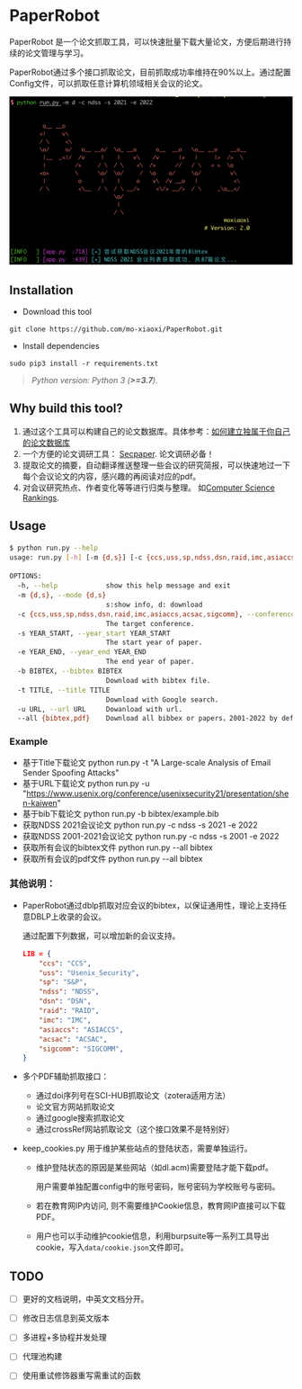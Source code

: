 # PaperRobot

PaperRobot 是一个论文抓取工具，可以快速批量下载大量论文，方便后期进行持续的论文管理与学习。

PaperRobot通过多个接口抓取论文，目前抓取成功率维持在90%以上。通过配置Config文件，可以抓取任意计算机领域相关会议的论文。

![example](img/example.png)

## Installation

- Download this tool

```
git clone https://github.com/mo-xiaoxi/PaperRobot.git
```

- Install dependencies

```
sudo pip3 install -r requirements.txt
```

> *Python version: Python 3 (**>=3.7**).*



## Why build this tool?

1. 通过这个工具可以构建自己的论文数据库。具体参考：[如何建立独属于你自己的论文数据库](https://moxiaoxi.info/papers/2020/10/18/Papers/)
2. 一个方便的论文调研工具： [Secpaper](https://secpaper.cn/). 论文调研必备！
3. 提取论文的摘要，自动翻译推送整理一些会议的研究简报，可以快速地过一下每个会议论文的内容，感兴趣的再阅读对应的pdf。
4. 对会议研究热点、作者变化等等进行归类与整理。 如[Computer Science Rankings](http://csrankings.org/).



## Usage 

```bash
$ python run.py --help
usage: run.py [-h] [-m {d,s}] [-c {ccs,uss,sp,ndss,dsn,raid,imc,asiaccs,acsac,sigcomm}] [-s YEAR_START] [-e YEAR_END] [-b BIBTEX] [-t TITLE] [-u URL] [--all {bibtex,pdf}]

OPTIONS:
  -h, --help            show this help message and exit
  -m {d,s}, --mode {d,s}
                        s:show info, d: download
  -c {ccs,uss,sp,ndss,dsn,raid,imc,asiaccs,acsac,sigcomm}, --conference {ccs,uss,sp,ndss,dsn,raid,imc,asiaccs,acsac,sigcomm}
                        The target conference.
  -s YEAR_START, --year_start YEAR_START
                        The start year of paper.
  -e YEAR_END, --year_end YEAR_END
                        The end year of paper.
  -b BIBTEX, --bibtex BIBTEX
                        Download with bibtex file.
  -t TITLE, --title TITLE
                        Download with Google search.
  -u URL, --url URL     Dowanload with url.
  --all {bibtex,pdf}    Download all bibbex or papers，2001-2022 by default

```

### Example

- 基于Title下载论文
      python run.py -t "A Large-scale Analysis of Email Sender Spoofing Attacks"
- 基于URL下载论文
      python run.py -u "https://www.usenix.org/conference/usenixsecurity21/presentation/shen-kaiwen"
- 基于bib下载论文
      python run.py -b bibtex/example.bib
- 获取NDSS 2021会议论文
      python run.py -c ndss -s 2021 -e 2022
- 获取NDSS 2001-2021会议论文
      python run.py -c ndss -s 2001 -e 2022
- 获取所有会议的bibtex文件
      python run.py  --all bibtex
- 获取所有会议的pdf文件
      python run.py  --all bibtex

### 其他说明：

- PaperRobot通过dblp抓取对应会议的bibtex，以保证通用性，理论上支持任意DBLP上收录的会议。

  通过配置下列数据，可以增加新的会议支持。

  ```json
  LIB = {
      "ccs": "CCS",
      "uss": "Usenix_Security",
      "sp": "S&P",
      "ndss": "NDSS",
      "dsn": "DSN",
      "raid": "RAID",
      "imc": "IMC",
      "asiaccs": "ASIACCS",
      "acsac": "ACSAC",
      "sigcomm": "SIGCOMM",
  }
  ```

- 多个PDF辅助抓取接口：

  - 通过doi序列号在SCI-HUB抓取论文（zotera适用方法）
  - 论文官方网站抓取论文
  - 通过google搜索抓取论文
  - 通过crossRef网站抓取论文（这个接口效果不是特别好）

- keep_cookies.py 用于维护某些站点的登陆状态，需要单独运行。

  - 维护登陆状态的原因是某些网站（如dl.acm)需要登陆才能下载pdf。

    用户需要单独配置config中的账号密码，账号密码为学校账号与密码。

  - 若在教育网IP内访问, 则不需要维护Cookie信息，教育网IP直接可以下载PDF。
  - 用户也可以手动维护cookie信息，利用burpsuite等一系列工具导出cookie，写入`data/cookie.json`文件即可。



## TODO

- [ ] 更好的文档说明，中英文文档分开。
- [ ] 修改日志信息到英文版本
- [ ] 多进程+多协程并发处理
- [ ] 代理池构建
- [ ] 使用重试修饰器重写需重试的函数

